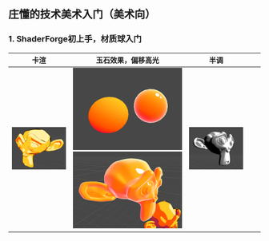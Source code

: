 ## 庄懂的技术美术入门（美术向）
### 1. ShaderForge初上手，材质球入门
| 卡渲  | 玉石效果，偏移高光  |  半调 |   |   |
|---|---|---|---|---|
|  ![img-w200](./PA02/images/Cartoon_256x203.png) | ![img-w200](./PA02/images/Jade-ball_256x194.png) ![](./PA02/images/Jade-monkey_256x181.png)  | ![](./PA02/images/Halftone_256x202.png)  |   |   |
